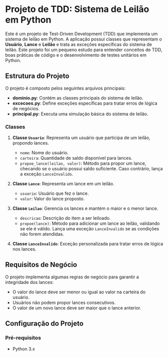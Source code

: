 # Projeto de TDD: Sistema de Leilão em Python

Este é um projeto de Test-Driven Development (TDD) que implementa um sistema de leilão em Python. A aplicação possui classes que representam o **Usuário**, **Lance** e **Leilão** e trata as exceções específicas do sistema de leilão. Este projeto foi um pequeno estudo para entender conceitos de TDD, boas práticas de código e o desenvolvimento de testes unitários em Python.

## Estrutura do Projeto

O projeto é composto pelos seguintes arquivos principais:

- **dominio.py**: Contém as classes principais do sistema de leilão.
- **excecoes.py**: Define exceções específicas para tratar erros de lógica de negócios.
- **principal.py**: Executa uma simulação básica do sistema de leilão.

### Classes

1. **Classe `Usuario`**: Representa um usuário que participa de um leilão, propondo lances.
   - `nome`: Nome do usuário.
   - `carteira`: Quantidade de saldo disponível para lances.
   - `propoe_lance(leilao, valor)`: Método para propor um lance, checando se o usuário possui saldo suficiente. Caso contrário, lança a exceção `LanceInvalido`.
   
2. **Classe `Lance`**: Representa um lance em um leilão.
   - `usuario`: Usuário que fez o lance.
   - `valor`: Valor do lance proposto.
   
3. **Classe `Leilao`**: Gerencia os lances e mantém o maior e o menor lance.
   - `descricao`: Descrição do item a ser leiloado.
   - `propoe(lance)`: Método para adicionar um lance ao leilão, validando se ele é válido. Lança uma exceção `LanceInvalido` se as condições não forem atendidas.

4. **Classe `LanceInvalido`**: Exceção personalizada para tratar erros de lógica nos lances.

## Requisitos de Negócio

O projeto implementa algumas regras de negócio para garantir a integridade dos lances:
- O valor do lance deve ser menor ou igual ao valor na carteira do usuário.
- Usuários não podem propor lances consecutivos.
- O valor de um novo lance deve ser maior que o lance anterior.

## Configuração do Projeto

### Pré-requisitos

- Python 3.x


